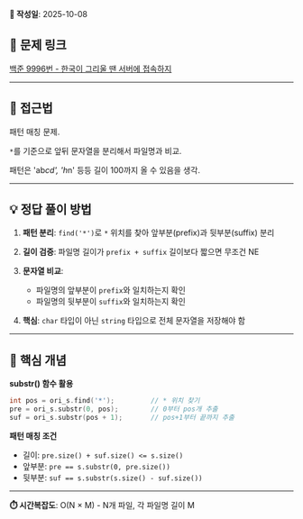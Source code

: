 **📅 작성일**: 2025-10-08

## 🔗 문제 링크
[백준 9996번 - 한국이 그리울 땐 서버에 접속하지](https://www.acmicpc.net/problem/9996)

---

## 🤔 접근법
패턴 매칭 문제. 

`*`를 기준으로 앞뒤 문자열을 분리해서 파일명과 비교.

패턴은 'ab*cd', 'h*n' 등등 길이 100까지 올 수 있음을 생각.

---

## 💡 정답 풀이 방법

1. **패턴 분리**: `find('*')`로 `*` 위치를 찾아 앞부분(prefix)과 뒷부분(suffix) 분리

2. **길이 검증**: 파일명 길이가 `prefix + suffix` 길이보다 짧으면 무조건 NE

3. **문자열 비교**:
   - 파일명의 앞부분이 `prefix`와 일치하는지 확인
   - 파일명의 뒷부분이 `suffix`와 일치하는지 확인

4. **핵심**: `char` 타입이 아닌 `string` 타입으로 전체 문자열을 저장해야 함

---

## 🔑 핵심 개념

**substr() 함수 활용**
```cpp
int pos = ori_s.find('*');         // * 위치 찾기
pre = ori_s.substr(0, pos);        // 0부터 pos개 추출
suf = ori_s.substr(pos + 1);       // pos+1부터 끝까지 추출
```

**패턴 매칭 조건**
- 길이: `pre.size() + suf.size() <= s.size()`
- 앞부분: `pre == s.substr(0, pre.size())`
- 뒷부분: `suf == s.substr(s.size() - suf.size())`

---

**⏱️ 시간복잡도**: O(N × M) - N개 파일, 각 파일명 길이 M
